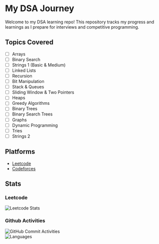 # My DSA Journey
Welcome to my DSA learning repo!
This repository tracks my progress and learnings as I prepare for interviews and competitive programming.

## Topics Covered
- [ ] Arrays
- [ ] Binary Search
- [ ] Strings 1 (Basic & Medium)
- [ ] Linked Lists
- [ ] Recursion
- [ ] Bit Manipulation
- [ ] Stack & Queues
- [ ] Sliding Window & Two Pointers
- [ ] Heaps
- [ ] Greedy Algorithms
- [ ] Binary Trees
- [ ] Binary Search Trees
- [ ] Graphs
- [ ] Dynamic Programming
- [ ] Tries
- [ ] Strings 2

## Platforms
- [Leetcode](https://leetcode.com/u/bhujade_ayush/)
- [Codeforces](https://codeforces.com/profile/bhujade_ayush)

## Stats
### Leetcode
![Leetcode Stats](https://leetcard.jacoblin.cool/bhujade_ayush)
<br>
### Github Activities
![GitHub Commit Activities](https://img.shields.io/github/commit-activity/m/bhujade-ayush/my-dsa-journey)
<br>
![Languages](https://img.shields.io/github/languages/top/bhujade-ayush/my-dsa-journey)
